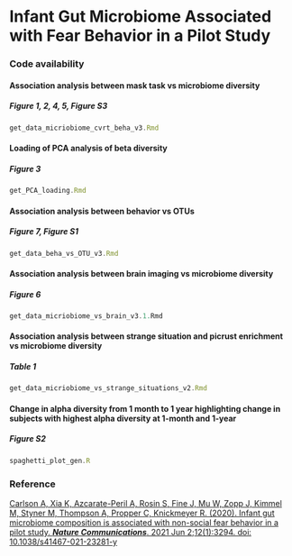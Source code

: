 # Infant Gut Microbiome Associated with Fear Behavior in a Pilot Study


### Code availability




#### Association analysis between mask task vs microbiome diversity
##### Figure 1, 2, 4, 5, Figure S3
``` js
get_data_micriobiome_cvrt_beha_v3.Rmd
```

#### Loading of PCA analysis of beta diversity
##### Figure 3
``` js
get_PCA_loading.Rmd
```


#### Association analysis between behavior vs OTUs
##### Figure 7, Figure S1
``` js
get_data_beha_vs_OTU_v3.Rmd
```

#### Association analysis between brain imaging vs microbiome diversity
##### Figure 6
``` js
get_data_micriobiome_vs_brain_v3.1.Rmd
```

#### Association analysis between strange situation and picrust enrichment vs microbiome diversity
##### Table 1
``` js
get_data_micriobiome_vs_strange_situations_v2.Rmd
```

#### Change in alpha diversity from 1 month to 1 year highlighting change in subjects with highest alpha diversity at 1-month and 1-year 
##### Figure S2
``` js
spaghetti_plot_gen.R
```

### Reference
[Carlson A, Xia K, Azcarate-Peril A, Rosin S, Fine J, Mu W, Zopp J, Kimmel M, Styner M, Thompson A, Propper C, Knickmeyer R. (2020). Infant gut microbiome composition is associated with non-social fear behavior in a pilot study. ***Nature Communications***. 2021 Jun 2;12(1):3294. doi: 10.1038/s41467-021-23281-y](https://www.nature.com/articles/s41467-021-23281-y)




